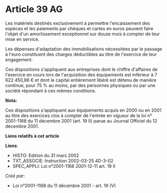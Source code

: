 # Article 39 AG

Les matériels destinés exclusivement à permettre l'encaissement des espèces et les paiements par chèques et cartes en euros
peuvent faire l'objet d'un amortissement exceptionnel sur douze mois à compter de leur mise en service.

Les dépenses d'adaptation des immobilisations nécessitées par le passage à l'euro constituent des charges déductibles au
titre de l'exercice de leur engagement.

Ces dispositions s'appliquent aux entreprises dont le chiffre d'affaires de l'exercice en cours lors de l'acquisition des
équipements est inférieur à 7 622 450,86 € et dont le capital entièrement libéré est détenu de manière continue, pour 75 % au
moins, par des personnes physiques ou par une société répondant à ces mêmes conditions.

**Nota:**

Ces dispositions s'appliquent aux équipements acquis en 2000 ou en 2001 au titre des exercices clos à compter de l'entrée en
vigueur de la loi n° 2001-1168 du 11 décembre 2001 (art. 19 II) parue au Journal Officiel du 12 décembre 2001.

**Liens relatifs à cet article**

**Liens**:

  - HISTO: Edition du 31 mars 2002
  - TXT_ASSOCIE: Instruction 2002-03-25 4D-3-02
  - SPEC_APPLI: Loi n°2001-1168 2001-12-11 art. 19 II

_Créé par_:

  - Loi n°2001-1168 du 11 décembre 2001 - art. 19 (V)

